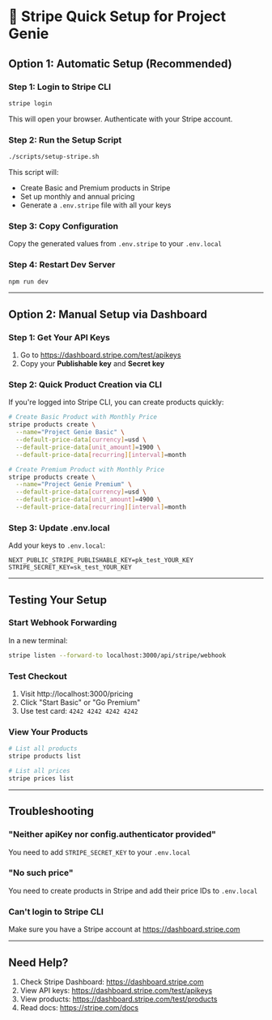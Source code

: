 # 🚀 Stripe Quick Setup for Project Genie

## Option 1: Automatic Setup (Recommended)

### Step 1: Login to Stripe CLI
```bash
stripe login
```
This will open your browser. Authenticate with your Stripe account.

### Step 2: Run the Setup Script
```bash
./scripts/setup-stripe.sh
```

This script will:
- Create Basic and Premium products in Stripe
- Set up monthly and annual pricing
- Generate a `.env.stripe` file with all your keys

### Step 3: Copy Configuration
Copy the generated values from `.env.stripe` to your `.env.local`

### Step 4: Restart Dev Server
```bash
npm run dev
```

---

## Option 2: Manual Setup via Dashboard

### Step 1: Get Your API Keys
1. Go to https://dashboard.stripe.com/test/apikeys
2. Copy your **Publishable key** and **Secret key**

### Step 2: Quick Product Creation via CLI

If you're logged into Stripe CLI, you can create products quickly:

```bash
# Create Basic Product with Monthly Price
stripe products create \
  --name="Project Genie Basic" \
  --default-price-data[currency]=usd \
  --default-price-data[unit_amount]=1900 \
  --default-price-data[recurring][interval]=month

# Create Premium Product with Monthly Price  
stripe products create \
  --name="Project Genie Premium" \
  --default-price-data[currency]=usd \
  --default-price-data[unit_amount]=4900 \
  --default-price-data[recurring][interval]=month
```

### Step 3: Update .env.local

Add your keys to `.env.local`:
```env
NEXT_PUBLIC_STRIPE_PUBLISHABLE_KEY=pk_test_YOUR_KEY
STRIPE_SECRET_KEY=sk_test_YOUR_KEY
```

---

## Testing Your Setup

### Start Webhook Forwarding
In a new terminal:
```bash
stripe listen --forward-to localhost:3000/api/stripe/webhook
```

### Test Checkout
1. Visit http://localhost:3000/pricing
2. Click "Start Basic" or "Go Premium"
3. Use test card: `4242 4242 4242 4242`

### View Your Products
```bash
# List all products
stripe products list

# List all prices
stripe prices list
```

---

## Troubleshooting

### "Neither apiKey nor config.authenticator provided"
You need to add `STRIPE_SECRET_KEY` to your `.env.local`

### "No such price"
You need to create products in Stripe and add their price IDs to `.env.local`

### Can't login to Stripe CLI
Make sure you have a Stripe account at https://dashboard.stripe.com

---

## Need Help?

1. Check Stripe Dashboard: https://dashboard.stripe.com
2. View API keys: https://dashboard.stripe.com/test/apikeys
3. View products: https://dashboard.stripe.com/test/products
4. Read docs: https://stripe.com/docs